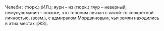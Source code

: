 ---
---

Челеби
: ⦅тюрк.⦆ ⦅ИЛ.⦆; яурн – из ⦅тюрк.⦆ гяур – неверный, немусульманин – похоже, что топоним связан с какой-то конкретной личностью, ⦅возм.⦆, с адмиралом Мордвиновым, чьи земли находились в этих местах ⦃Ж3⦄.
